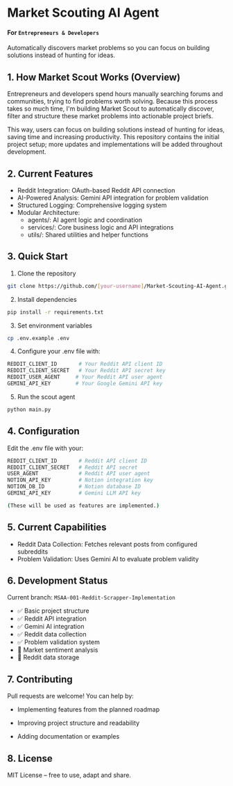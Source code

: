 # Market Scouting AI Agent
#### For `Entrepreneurs & Developers` </br>
Automatically discovers market problems so you can focus on building solutions instead of hunting for ideas.


## 1. How Market Scout Works (Overview)

Entrepreneurs and developers spend hours manually searching forums and communities, trying to find problems worth solving.
Because this process takes so much time, I'm building Market Scout to automatically discover, filter and structure these market problems into actionable project briefs.

This way, users can focus on building solutions instead of hunting for ideas, saving time and increasing productivity.
This repository contains the initial project setup; more updates and implementations will be added throughout development.

## 2. Current Features

- Reddit Integration: OAuth-based Reddit API connection
- AI-Powered Analysis: Gemini API integration for problem validation
- Structured Logging: Comprehensive logging system
- Modular Architecture: 
  - agents/: AI agent logic and coordination
  - services/: Core business logic and API integrations
  - utils/: Shared utilities and helper functions

## 3. Quick Start

1. Clone the repository
```bash
git clone https://github.com/[your-username]/Market-Scouting-AI-Agent.git
```

2. Install dependencies
```bash
pip install -r requirements.txt
```

3. Set environment variables
```bash
cp .env.example .env
```

4. Configure your .env file with:
```bash
REDDIT_CLIENT_ID       # Your Reddit API client ID
REDDIT_CLIENT_SECRET   # Your Reddit API secret key
REDDIT_USER_AGENT     # Your Reddit API user agent
GEMINI_API_KEY        # Your Google Gemini API key
```

5. Run the scout agent
```bash
python main.py
```

## 4. Configuration

Edit the .env file with your:
```bash
REDDIT_CLIENT_ID       # Reddit API client ID
REDDIT_CLIENT_SECRET   # Reddit API secret
USER_AGENT             # Reddit API user agent
NOTION_API_KEY         # Notion integration key
NOTION_DB_ID           # Notion database ID
GEMINI_API_KEY         # Gemini LLM API key

(These will be used as features are implemented.)
```

## 5. Current Capabilities

- Reddit Data Collection: Fetches relevant posts from configured subreddits
- Problem Validation: Uses Gemini AI to evaluate problem validity

## 6. Development Status

Current branch: `MSAA-001-Reddit-Scrapper-Implementation`
- ✅ Basic project structure
- ✅ Reddit API integration
- ✅ Gemini AI integration
- ✅ Reddit data collection
- ✅ Problem validation system
- 🔄 Market sentiment analysis
- 📝 Reddit data storage 

## 7. Contributing

Pull requests are welcome! You can help by:

- Implementing features from the planned roadmap

- Improving project structure and readability

- Adding documentation or examples

## 8. License

MIT License – free to use, adapt and share.
